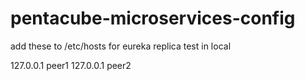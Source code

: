 # pentacube-microservices-config


add these to /etc/hosts for eureka replica test in local

127.0.0.1       peer1
127.0.0.1       peer2
